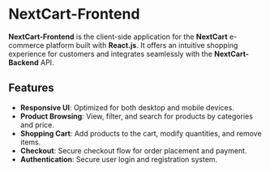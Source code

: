 # NextCart-Frontend

**NextCart-Frontend** is the client-side application for the **NextCart** e-commerce platform built with **React.js**. It offers an intuitive shopping experience for customers and integrates seamlessly with the **NextCart-Backend** API.

## Features

- **Responsive UI**: Optimized for both desktop and mobile devices.
- **Product Browsing**: View, filter, and search for products by categories and price.
- **Shopping Cart**: Add products to the cart, modify quantities, and remove items.
- **Checkout**: Secure checkout flow for order placement and payment.
- **Authentication**: Secure user login and registration system.
